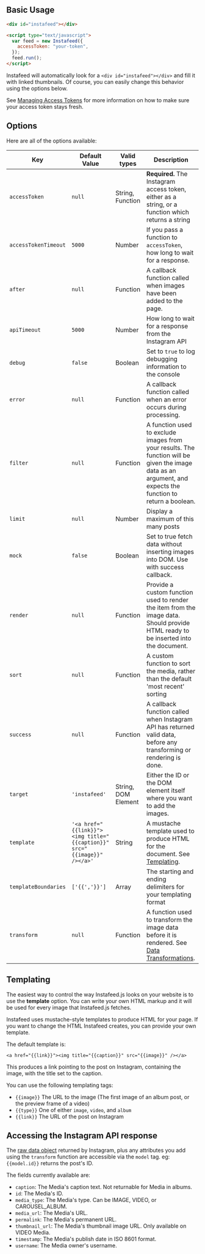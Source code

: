 ## Basic Usage

```html
<div id="instafeed"></div>

<script type="text/javascript">
  var feed = new Instafeed({
    accessToken: "your-token",
  });
  feed.run();
</script>
```

Instafeed will automatically look for a `<div id="instafeed"></div>` and fill it with linked thumbnails. Of course, you can easily change this behavior using the options below.

See [Managing Access Tokens](tokens) for more information on how to make sure your access token stays fresh.

## Options

Here are all of the options available:

| Key                  | Default Value                                                          | Valid types         | Description                                                                                                                                                  |
| -------------------- | ---------------------------------------------------------------------- | ------------------- | ------------------------------------------------------------------------------------------------------------------------------------------------------------ |
| `accessToken`        | `null`                                                                 | String, Function    | **Required.** The Instagram access token, either as a string, or a function which returns a string                                                           |
| `accessTokenTimeout` | `5000`                                                                 | Number              | If you pass a function to `accessToken`, how long to wait for a response.                                                                                    |
| `after`              | `null`                                                                 | Function            | A callback function called when images have been added to the page.                                                                                          |
| `apiTimeout`         | `5000`                                                                 | Number              | How long to wait for a response from the Instagram API                                                                                                       |
| `debug`              | `false`                                                                | Boolean             | Set to `true` to log debugging information to the console                                                                                                    |
| `error`              | `null`                                                                 | Function            | A callback function called when an error occurs during processing.                                                                                           |
| `filter`             | `null`                                                                 | Function            | A function used to exclude images from your results. The function will be given the image data as an argument, and expects the function to return a boolean. |
| `limit`              | `null`                                                                 | Number              | Display a maximum of this many posts                                                                                                                         |
| `mock`               | `false`                                                                | Boolean             | Set to true fetch data without inserting images into DOM. Use with success callback.                                                                         |
| `render`             | `null`                                                                 | Function            | Provide a custom function used to render the item from the image data. Should provide HTML ready to be inserted into the document.                           |
| `sort`               | `null`                                                                 | Function            | A custom function to sort the media, rather than the default 'most recent' sorting                                                                           |
| `success`            | `null`                                                                 | Function            | A callback function called when Instagram API has returned valid data, before any transforming or rendering is done.                                         |
| `target`             | `'instafeed'`                                                          | String, DOM Element | Either the ID or the DOM element itself where you want to add the images.                                                                                    |
| `template`           | `'<a href="{{link}}"><img title="{{caption}}" src="{{image}}" /></a>'` | String              | A mustache template used to produce HTML for the document. See [Templating](Templating).                                                                     |
| `templateBoundaries` | `['{{','}}']`                                                          | Array               | The starting and ending delimiters for your templating format                                                                                                |
| `transform`          | `null`                                                                 | Function            | A function used to transform the image data before it is rendered. See [Data Transformations](Data-Transformations).                                         |

## Templating

The easiest way to control the way Instafeed.js looks on your website is to use the **template** option. You can write your own HTML markup and it will be used for every image that Instafeed.js fetches.

Instafeed uses mustache-style templates to produce HTML for your page. If you want to change the HTML Instafeed creates, you can provide your own template.

The default template is:

`<a href="{{link}}"><img title="{{caption}}" src="{{image}}" /></a>`

This produces a link pointing to the post on Instagram, containing the image, with the title set to the caption.

You can use the following templating tags:

- `{{image}}` The URL to the image (The first image of an album post, or the preview frame of a video)
- `{{type}}` One of either `image`, `video`, and `album`
- `{{link}}` The URL of the post on Instagram

## Accessing the Instagram API response

The [raw data object](https://developers.facebook.com/docs/instagram-basic-display-api/reference/media/) returned by Instagram, plus any attributes you add using the `transform` function are accessible via the `model` tag. eg: `{{model.id}}` returns the post's ID.

The fields currently available are:

- `caption`: The Media's caption text. Not returnable for Media in albums.
- `id`: The Media's ID.
- `media_type`: The Media's type. Can be IMAGE, VIDEO, or CAROUSEL_ALBUM.
- `media_url`: The Media's URL.
- `permalink`: The Media's permanent URL.
- `thumbnail_url`: The Media's thumbnail image URL. Only available on VIDEO Media.
- `timestamp`: The Media's publish date in ISO 8601 format.
- `username`: The Media owner's username.
